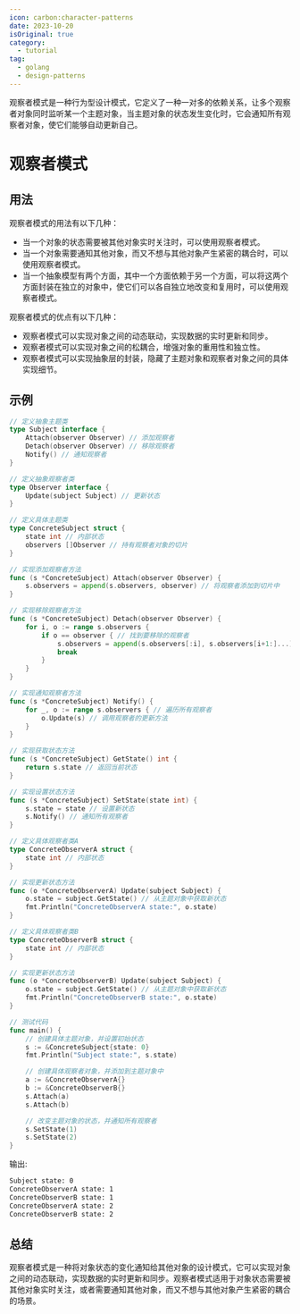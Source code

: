 ```yaml
---
icon: carbon:character-patterns
date: 2023-10-20
isOriginal: true
category:
  - tutorial
tag:
  - golang
  - design-patterns
---
```


观察者模式是一种行为型设计模式，它定义了一种一对多的依赖关系，让多个观察者对象同时监听某一个主题对象，当主题对象的状态发生变化时，它会通知所有观察者对象，使它们能够自动更新自己。

<!-- more -->

# 观察者模式

## 用法

观察者模式的用法有以下几种：

- 当一个对象的状态需要被其他对象实时关注时，可以使用观察者模式。
- 当一个对象需要通知其他对象，而又不想与其他对象产生紧密的耦合时，可以使用观察者模式。
- 当一个抽象模型有两个方面，其中一个方面依赖于另一个方面，可以将这两个方面封装在独立的对象中，使它们可以各自独立地改变和复用时，可以使用观察者模式。

观察者模式的优点有以下几种：

- 观察者模式可以实现对象之间的动态联动，实现数据的实时更新和同步。
- 观察者模式可以实现对象之间的松耦合，增强对象的重用性和独立性。
- 观察者模式可以实现抽象层的封装，隐藏了主题对象和观察者对象之间的具体实现细节。

## 示例

```go
// 定义抽象主题类
type Subject interface {
    Attach(observer Observer) // 添加观察者
    Detach(observer Observer) // 移除观察者
    Notify() // 通知观察者
}

// 定义抽象观察者类
type Observer interface {
    Update(subject Subject) // 更新状态
}

// 定义具体主题类
type ConcreteSubject struct {
    state int // 内部状态
    observers []Observer // 持有观察者对象的切片
}

// 实现添加观察者方法
func (s *ConcreteSubject) Attach(observer Observer) {
    s.observers = append(s.observers, observer) // 将观察者添加到切片中
}

// 实现移除观察者方法
func (s *ConcreteSubject) Detach(observer Observer) {
    for i, o := range s.observers {
        if o == observer { // 找到要移除的观察者
            s.observers = append(s.observers[:i], s.observers[i+1:]...) // 从切片中移除该观察者
            break
        }
    }
}

// 实现通知观察者方法
func (s *ConcreteSubject) Notify() {
    for _, o := range s.observers { // 遍历所有观察者
        o.Update(s) // 调用观察者的更新方法
    }
}

// 实现获取状态方法
func (s *ConcreteSubject) GetState() int {
    return s.state // 返回当前状态
}

// 实现设置状态方法
func (s *ConcreteSubject) SetState(state int) {
    s.state = state // 设置新状态
    s.Notify() // 通知所有观察者
}

// 定义具体观察者类A
type ConcreteObserverA struct {
    state int // 内部状态
}

// 实现更新状态方法
func (o *ConcreteObserverA) Update(subject Subject) {
    o.state = subject.GetState() // 从主题对象中获取新状态
    fmt.Println("ConcreteObserverA state:", o.state)
}

// 定义具体观察者类B
type ConcreteObserverB struct {
    state int // 内部状态
}

// 实现更新状态方法
func (o *ConcreteObserverB) Update(subject Subject) {
    o.state = subject.GetState() // 从主题对象中获取新状态
    fmt.Println("ConcreteObserverB state:", o.state)
}

// 测试代码
func main() {
    // 创建具体主题对象，并设置初始状态
    s := &ConcreteSubject{state: 0}
    fmt.Println("Subject state:", s.state)

    // 创建具体观察者对象，并添加到主题对象中
    a := &ConcreteObserverA{}
    b := &ConcreteObserverB{}
    s.Attach(a)
    s.Attach(b)

    // 改变主题对象的状态，并通知所有观察者
    s.SetState(1)
    s.SetState(2)
}
```

输出:

```sh
Subject state: 0
ConcreteObserverA state: 1
ConcreteObserverB state: 1
ConcreteObserverA state: 2
ConcreteObserverB state: 2
```

## 总结

观察者模式是一种将对象状态的变化通知给其他对象的设计模式，它可以实现对象之间的动态联动，实现数据的实时更新和同步。观察者模式适用于对象状态需要被其他对象实时关注，或者需要通知其他对象，而又不想与其他对象产生紧密的耦合的场景。